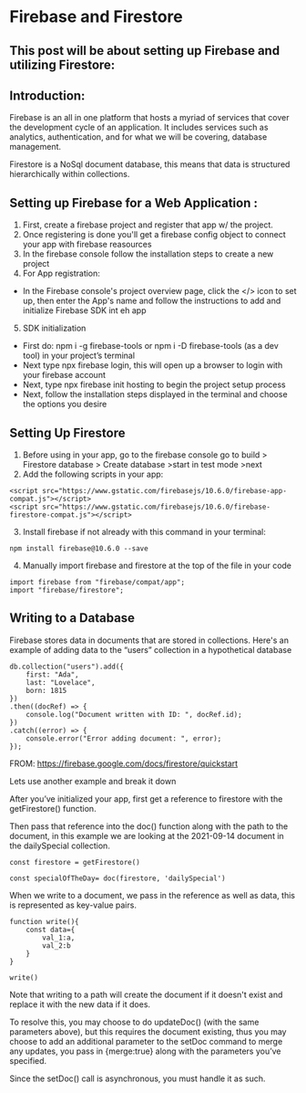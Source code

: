 # Firebase and Firestore


## This post will be about setting up Firebase and utilizing Firestore:


## Introduction:
Firebase is an all in one platform that hosts a myriad of services that cover the development cycle of an application. It includes services such as analytics, authentication, and for what we will be covering, database management.

Firestore is a NoSql document database, this means that data is structured hierarchically within collections.


## Setting up Firebase for a Web Application :
1. First, create a firebase project and register that app w/ the project.
2. Once registering is done you'll get a firebase config object to connect your app with firebase reasources
3. In the firebase console follow the installation steps to create a new project
4. For App registration:
- In the Firebase console's project overview page, click the </> icon to set up, then enter the App's name and follow the instructions to add and initialize Firebase SDK int eh app
5. SDK initialization
- First do: npm i -g firebase-tools or npm i -D firebase-tools (as a dev tool) in your project’s terminal
- Next type npx firebase login, this will open up a browser to login with your firebase account
- Next, type npx firebase init hosting to begin the project setup process
- Next, follow the installation steps displayed in the terminal and choose the options you desire


## Setting Up Firestore 
1. Before using in your app, go to the firebase console go to build > Firestore database > Create database >start in test mode >next 
2. Add the following scripts in your app:
```
<script src="https://www.gstatic.com/firebasejs/10.6.0/firebase-app-compat.js"></script>
<script src="https://www.gstatic.com/firebasejs/10.6.0/firebase-firestore-compat.js"></script>
```
3. Install firebase if not already with this command in your terminal:
```
npm install firebase@10.6.0 --save
```
4. Manually import firebase and firestore at the top of the file in your code
```
import firebase from "firebase/compat/app";
import "firebase/firestore";
```

## Writing to a Database
Firebase stores data in documents that are stored in collections.
Here's an example of adding data to the “users” collection in a hypothetical database
```
db.collection("users").add({
    first: "Ada",
    last: "Lovelace",
    born: 1815
})
.then((docRef) => {
    console.log("Document written with ID: ", docRef.id);
})
.catch((error) => {
    console.error("Error adding document: ", error);
});
```
FROM: https://firebase.google.com/docs/firestore/quickstart


Lets use another example and break it down

After you’ve initialized your app, first get a reference to firestore with the getFirestore() function.

Then pass that reference into the doc() function along with the path to the document, in this example we are looking at the 2021-09-14 document in the  dailySpecial collection.

```
const firestore = getFirestore()

const specialOfTheDay= doc(firestore, 'dailySpecial')
```

When we write to a document, we pass in the reference as well as data, this is represented as key-value pairs.
```
function write(){
    const data={
        val_1:a,
        val_2:b
    }
}

write()
```
Note that writing to a path will create the document if it doesn't exist and replace it with the new data if it does.

To resolve this, you may choose to do updateDoc() (with the same parameters above), but this requires the document existing, thus you may choose to add an additional parameter to the setDoc command to merge any updates, you pass in {merge:true} along with the parameters you’ve specified.

Since the setDoc() call is asynchronous, you must handle it as such.
